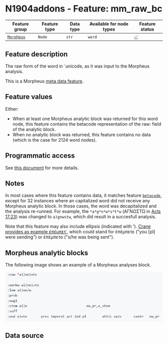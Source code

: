 # N1904addons - Feature: mm_raw_bc

Feature group |Feature type | Data type | Available for node types | Feature status
---  | --- | --- | --- | ---
[`Morpheus`](README.md#feature-group-morpheus-analyses-meta-and-summary) | `Node` | `str` | `word` | [✅](featurestatus.md#Trustworthy "Trustworthy")

## Feature description

The raw form of the word in `unicode, as it was input to the Morpheus analysis.

This is a Morpheus [meta data feature](../using_the_morpheus_features.md#morpheus-feature-classes).

## Feature values

Either:
 - When at least one Morpheus analytic block was returned for this word node, this feature contains the betacode representation of the raw: field of the analytic block. 
 - When no analytic block was returned, this feature contains no data (which is the case for 2124 word nodes).

## Programmatic access

See [this document](../using_the_morpheus_features.md) for more details.
 
 
## Notes

In most cases where this feature contains data, it matches feature [`betacode`](betacode.md), except for 32 instances where an capitalized word did not receive any Morpheus analytic block. In those cases, the word was decapitalized and the analysis re-runned. For example, the `*a*g*n*w*s*t*w` (ΑΓΝΩΣΤΩ in [Acts 17:23](https://learner.bible/text/show_text/nestle1904/Acts/17/23)) was changed to `a)gnwstw`, which did result in a succesfull analysis.
 
Note that this feature may also include ellipsis (indicated with '). [Crane provides as example ἐπέμπετ᾽](https://github.com/gregorycrane/Homerica/blob/1ad202eec627414e7153f5512d6cb43abc22e308/Tb%2BMorpheus#L77), which could stand for ἐπέμπετε ("you [pl] were sending") or ἐπέμπετο ("s/he was being sent").


## Morpheus analytic blocks

The following image shows an example of a Morpheus analyses block.

<IMG SRC="images/morpheus_block_example.png">

## Data source
